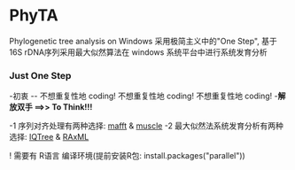 # PhyTA
Phylogenetic tree analysis on Windows
采用极简主义中的"One Step", 基于16S rDNA序列采用最大似然算法在 windows 系统平台中进行系统发育分析

### Just One Step

-初衷 -- 不想重复性地 coding! 不想重复性地 coding! 不想重复性地 coding!
-**解放双手 ==>> To Think!!!**

-1 序列对齐处理有两种选择: [mafft](https://mafft.cbrc.jp/alignment/software/) & [muscle](https://www.mybiosoftware.com/muscle-3-8-31-multiple-sequence-alignment.html)
-2 最大似然法系统发育分析有两种选择: [IQTree](http://www.iqtree.org/) & [RAxML](https://github.com/stamatak/standard-RAxML/blob/master/WindowsExecutables_v8.2.10/)

! 需要有 R语言 编译环境(提前安装R包: install.packages("parallel"))
